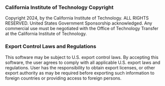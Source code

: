
<!-- LICENSE.md is generated from LICENSE.rmd. -->

### California Institute of Technology Copyright

Copyright 2024, by the California Institute of Technology. ALL RIGHTS
RESERVED. United States Government Sponsorship acknowledged. Any
commercial use must be negotiated with the Office of Technology Transfer
at the California Institute of Technology.

### Export Control Laws and Regulations

This software may be subject to U.S. export control laws. By accepting
this software, the user agrees to comply with all applicable U.S. export
laws and regulations. User has the responsibility to obtain export
licenses, or other export authority as may be required before exporting
such information to foreign countries or providing access to foreign
persons.
